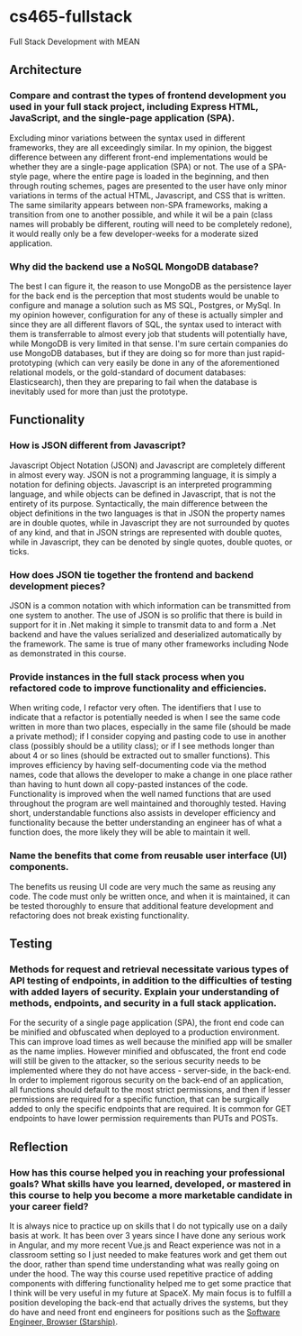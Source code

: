 # cs465-fullstack
Full Stack Development with MEAN

## Architecture

### Compare and contrast the types of frontend development you used in your full stack project, including Express HTML, JavaScript, and the single-page application (SPA).
Excluding minor variations between the syntax used in different frameworks, they are all exceedingly similar. In my opinion, the biggest difference between any different front-end implementations would be whether they are a single-page application (SPA) or not. The use of a SPA-style page, where the entire page is loaded in the beginning, and then through routing schemes, pages are presented to the user have only minor variations in terms of the actual HTML, Javascript, and CSS that is written. The same similarity appears between non-SPA frameworks, making a transition from one to another possible, and while it wil be a pain (class names will probably be different, routing will need to be completely redone), it would really only be a few developer-weeks for a moderate sized application.

### Why did the backend use a NoSQL MongoDB database?
The best I can figure it, the reason to use MongoDB as the persistence layer for the back end is the perception that most students would be unable to configure and manage a solution such as MS SQL, Postgres, or MySql. In my opinion however, configuration for any of these is actually simpler and since they are all different flavors of SQL, the syntax used to interact with them is transferrable to almost every job that students will potentially have, while MongoDB is very limited in that sense. I'm sure certain companies do use MongoDB databases, but if they are doing so for more than just rapid-prototyping (which can very easily be done in any of the aforementioned relational models, or the gold-standard of document databases: Elasticsearch), then they are preparing to fail when the database is inevitably used for more than just the prototype.

## Functionality

### How is JSON different from Javascript?
Javascript Object Notation (JSON) and Javascript are completely different in almost every way. JSON is not a programming language, it is simply a notation for defining objects. Javascript is an interpreted programming language, and while objects can be defined in Javascript, that is not the entirety of its purpose. Syntactically, the main difference between the object definitions in the two languages is that in JSON the property names are in double quotes, while in Javascript they are not surrounded by quotes of any kind, and that in JSON strings are represented with double quotes, while in Javascript, they can be denoted by single quotes, double quotes, or ticks.

### How does JSON tie together the frontend and backend development pieces?
JSON is a common notation with which information can be transmitted from one system to another. The use of JSON is so prolific that there is build in support for it in .Net making it simple to transmit data to and form a .Net backend and have the values serialized and deserialized automatically by the framework. The same is true of many other frameworks including Node as demonstrated in this course.

### Provide instances in the full stack process when you refactored code to improve functionality and efficiencies.
When writing code, I refactor very often. The identifiers that I use to indicate that a refactor is potentially needed is when I see the same code written in more than two places, especially in the same file (should be made a private method); if I consider copying and pasting code to use in another class (possibly should be a utility class); or if I see methods longer than about 4 or so lines (should be extracted out to smaller functions). This improves efficiency by having self-documenting code via the method names, code that allows the developer to make a change in one place rather than having to hunt down all copy-pasted instances of the code. Functionality is improved when the well named functions that are used throughout the program are well maintained and thoroughly tested. Having short, understandable functions also assists in developer efficiency and functionality because the better understanding an engineer has of what a function does, the more likely they will be able to maintain it well.

### Name the benefits that come from reusable user interface (UI) components.
The benefits us reusing UI code are very much the same as reusing any code. The code must only be written once, and when it is maintained, it can be tested thoroughly to ensure that additional feature development and refactoring does not break existing functionality.

## Testing

### Methods for request and retrieval necessitate various types of API testing of endpoints, in addition to the difficulties of testing with added layers of security. Explain your understanding of methods, endpoints, and security in a full stack application.
For the security of a single page application (SPA), the front end code can be minified and obfuscated when deployed to a production environment. This can improve load times as well because the minified app will be smaller as the name implies. However minified and obfuscated, the front end code will still be given to the attacker, so the serious security needs to be implemented where they do not have access - server-side, in the back-end.
In order to implement rigorous security on the back-end of an application, all functions should default to the most strict permissions, and then if lesser permissions are required for a specific function, that can be surgically added to only the specific endpoints that are required. It is common for GET endpoints to have lower permission requirements than PUTs and POSTs.

## Reflection

### How has this course helped you in reaching your professional goals? What skills have you learned, developed, or mastered in this course to help you become a more marketable candidate in your career field?
It is always nice to practice up on skills that I do not typically use on a daily basis at work. It has been over 3 years since I have done any serious work in Angular, and my more recent Vue.js and React experience was not in a classroom setting so I just needed to make features work and get them out the door, rather than spend time understanding what was really going on under the hood. The way this course used repetitive practice of adding components with differing functionality helped me to get some practice that I think will be very useful in my future at SpaceX. My main focus is to fulfill a position developing the back-end that actually drives the systems, but they do have and need front end engineers for positions such as the [Software Engineer, Browser (Starship)](https://boards.greenhouse.io/spacex/jobs/6305322002?gh_jid=6305322002).